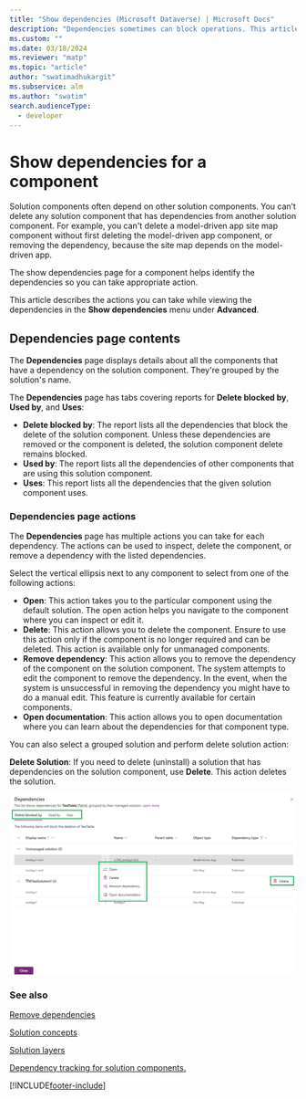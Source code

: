 ```yaml
---
title: "Show dependencies (Microsoft Dataverse) | Microsoft Docs"
description: "Dependencies sometimes can block operations. This article describes how to view dependencies and take action on dependencies."
ms.custom: ""
ms.date: 03/18/2024
ms.reviewer: "matp"
ms.topic: "article"
author: "swatimadhukargit"
ms.subservice: alm
ms.author: "swatim"
search.audienceType: 
  - developer
---
```

# Show dependencies for a component

Solution components often depend on other solution components. You can’t delete any solution component that has dependencies from another solution component. For example, you can't delete a model-driven app site map component without first deleting the model-driven app component, or removing the dependency, because the site map depends on the model-driven app.

The show dependencies page for a component helps identify the dependencies so you can take appropriate action.

This article describes the actions you can take while viewing the dependencies in the **Show dependencies** menu under **Advanced**.

## Dependencies page contents

The **Dependencies** page displays details about all the components that have a dependency on the solution component. They're grouped by the solution's name.

The **Dependencies** page has tabs covering reports for **Delete blocked by**, **Used by**, and **Uses**:

- **Delete blocked by**: The report lists all the dependencies that block the delete of the solution component. Unless these dependencies are removed or the component is deleted, the solution component delete remains blocked.
- **Used by**: The report lists all the dependencies of other components that are using this solution component.
- **Uses**: This report lists all the dependencies that the given solution component uses.

### Dependencies page actions

The **Dependencies** page has multiple actions you can take for each dependency. The actions can be used to inspect, delete the component, or remove a dependency with the listed dependencies.

Select the vertical ellipsis next to any component to select from one of the following actions:

- **Open**: This action takes you to the particular component using the default solution. The open action helps you navigate to the component where you can inspect or edit it.
- **Delete**: This action allows you to delete the component. Ensure to use this action only if the component is no longer required and can be deleted. This action is available only for unmanaged components.
- **Remove dependency**: This action allows you to remove the dependency of the component on the solution component. The system attempts to edit the component to remove the dependency. In the event, when the system is unsuccessful in removing the dependency you might have to do a manual edit. This feature is currently available for certain components.
- **Open documentation**: This action allows you to open documentation where you can learn about the dependencies for that component type.

You can also select a grouped solution and perform delete solution action:

**Delete Solution**: If you need to delete (uninstall) a solution that has dependencies on the solution component, use **Delete**. This action deletes the solution.

![Solution dependencies action.](media/solution-component-dependencies.png "Solution dependencies action")

### See also

[Remove dependencies](./removing-dependencies.md)

[Solution concepts](./solution-concepts-alm.md)  

[Solution layers](./solution-layers-alm.md)  

[Dependency tracking for solution components.](dependency-tracking-solution-components.md)

[!INCLUDE[footer-include](../includes/footer-banner.md)]
